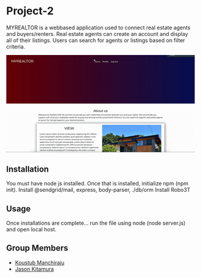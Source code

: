 # Project-2

MYREALTOR is a webbased application used to connect real estate agents and buyers/renters.
Real estate agents can create an account and display all of their listings. 
Users can search for agents or listings based on filter criteria. 

![Demo](public/Assets/readme.gif)

## Installation
You must have node js installed. Once that is installed, initialize npm (npm init). 
Install @sendgrid/mail, express, body-parser, ./db/orm
Install Robo3T 

## Usage
Once installations are complete... run the file using node (node server.js)
and open local host.


## Group Members
* [Koustub Manchiraju](https://github.com/koustub)
* [Jason Kitamura](https://github.com/Jason-Kitamura)


